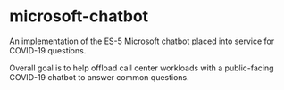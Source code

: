 # microsoft-chatbot
An implementation of the ES-5 Microsoft chatbot placed into service for  COVID-19 questions.

Overall goal is to help offload call center workloads with a public-facing COVID-19 chatbot to answer common questions. 
